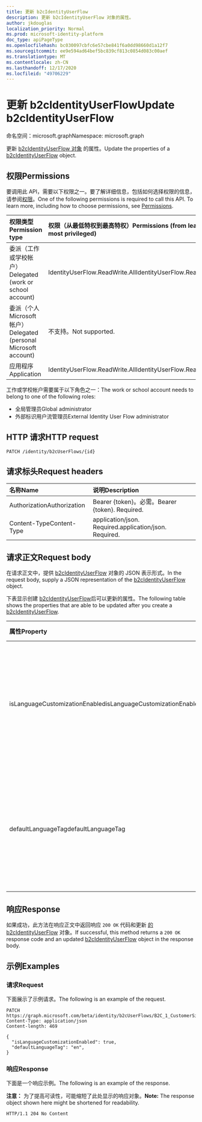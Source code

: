 ```yaml
---
title: 更新 b2cIdentityUserFlow
description: 更新 b2cIdentityUserFlow 对象的属性。
author: jkdouglas
localization_priority: Normal
ms.prod: microsoft-identity-platform
doc_type: apiPageType
ms.openlocfilehash: bc030097cbfc6e57cbe841f6a0dd98660d1a12f7
ms.sourcegitcommit: ee9e594ad64bef5bc839cf813c0854d083c00aef
ms.translationtype: MT
ms.contentlocale: zh-CN
ms.lasthandoff: 12/17/2020
ms.locfileid: "49706229"
---
```

# <a name="update-b2cidentityuserflow"></a><span data-ttu-id="dbff5-103">更新 b2cIdentityUserFlow</span><span class="sxs-lookup"><span data-stu-id="dbff5-103">Update b2cIdentityUserFlow</span></span>

<span data-ttu-id="dbff5-104">命名空间：microsoft.graph</span><span class="sxs-lookup"><span data-stu-id="dbff5-104">Namespace: microsoft.graph</span></span>

<span data-ttu-id="dbff5-105">更新 [b2cIdentityUserFlow 对象](../resources/b2cidentityuserflow.md) 的属性。</span><span class="sxs-lookup"><span data-stu-id="dbff5-105">Update the properties of a [b2cIdentityUserFlow](../resources/b2cidentityuserflow.md) object.</span></span>

## <a name="permissions"></a><span data-ttu-id="dbff5-106">权限</span><span class="sxs-lookup"><span data-stu-id="dbff5-106">Permissions</span></span>

<span data-ttu-id="dbff5-p101">要调用此 API，需要以下权限之一。要了解详细信息，包括如何选择权限的信息，请参阅[权限](/graph/permissions-reference)。</span><span class="sxs-lookup"><span data-stu-id="dbff5-p101">One of the following permissions is required to call this API. To learn more, including how to choose permissions, see [Permissions](/graph/permissions-reference).</span></span>

|<span data-ttu-id="dbff5-109">权限类型</span><span class="sxs-lookup"><span data-stu-id="dbff5-109">Permission type</span></span>      | <span data-ttu-id="dbff5-110">权限（从最低特权到最高特权）</span><span class="sxs-lookup"><span data-stu-id="dbff5-110">Permissions (from least to most privileged)</span></span>              |
|:--------------------|:---------------------------------------------------------|
|<span data-ttu-id="dbff5-111">委派（工作或学校帐户）</span><span class="sxs-lookup"><span data-stu-id="dbff5-111">Delegated (work or school account)</span></span>|<span data-ttu-id="dbff5-112">IdentityUserFlow.ReadWrite.All</span><span class="sxs-lookup"><span data-stu-id="dbff5-112">IdentityUserFlow.ReadWrite.All</span></span>|
|<span data-ttu-id="dbff5-113">委派（个人 Microsoft 帐户）</span><span class="sxs-lookup"><span data-stu-id="dbff5-113">Delegated (personal Microsoft account)</span></span>| <span data-ttu-id="dbff5-114">不支持。</span><span class="sxs-lookup"><span data-stu-id="dbff5-114">Not supported.</span></span>|
|<span data-ttu-id="dbff5-115">应用程序</span><span class="sxs-lookup"><span data-stu-id="dbff5-115">Application</span></span>|<span data-ttu-id="dbff5-116">IdentityUserFlow.ReadWrite.All</span><span class="sxs-lookup"><span data-stu-id="dbff5-116">IdentityUserFlow.ReadWrite.All</span></span>|

<span data-ttu-id="dbff5-117">工作或学校帐户需要属于以下角色之一：</span><span class="sxs-lookup"><span data-stu-id="dbff5-117">The work or school account needs to belong to one of the following roles:</span></span>

* <span data-ttu-id="dbff5-118">全局管理员</span><span class="sxs-lookup"><span data-stu-id="dbff5-118">Global administrator</span></span>
* <span data-ttu-id="dbff5-119">外部标识用户流管理员</span><span class="sxs-lookup"><span data-stu-id="dbff5-119">External Identity User Flow administrator</span></span>

## <a name="http-request"></a><span data-ttu-id="dbff5-120">HTTP 请求</span><span class="sxs-lookup"><span data-stu-id="dbff5-120">HTTP request</span></span>

<!-- {
  "blockType": "ignored"
}
-->

``` http
PATCH /identity/b2cUserFlows/{id}
```

## <a name="request-headers"></a><span data-ttu-id="dbff5-121">请求标头</span><span class="sxs-lookup"><span data-stu-id="dbff5-121">Request headers</span></span>

|<span data-ttu-id="dbff5-122">名称</span><span class="sxs-lookup"><span data-stu-id="dbff5-122">Name</span></span>|<span data-ttu-id="dbff5-123">说明</span><span class="sxs-lookup"><span data-stu-id="dbff5-123">Description</span></span>|
|:---|:---|
|<span data-ttu-id="dbff5-124">Authorization</span><span class="sxs-lookup"><span data-stu-id="dbff5-124">Authorization</span></span>|<span data-ttu-id="dbff5-p102">Bearer {token}。必需。</span><span class="sxs-lookup"><span data-stu-id="dbff5-p102">Bearer {token}. Required.</span></span>|
|<span data-ttu-id="dbff5-127">Content-Type</span><span class="sxs-lookup"><span data-stu-id="dbff5-127">Content-Type</span></span>|<span data-ttu-id="dbff5-p103">application/json. Required.</span><span class="sxs-lookup"><span data-stu-id="dbff5-p103">application/json. Required.</span></span>|

## <a name="request-body"></a><span data-ttu-id="dbff5-130">请求正文</span><span class="sxs-lookup"><span data-stu-id="dbff5-130">Request body</span></span>

<span data-ttu-id="dbff5-131">在请求正文中，提供 [b2cIdentityUserFlow](../resources/b2cidentityuserflow.md) 对象的 JSON 表示形式。</span><span class="sxs-lookup"><span data-stu-id="dbff5-131">In the request body, supply a JSON representation of the [b2cIdentityUserFlow](../resources/b2cidentityuserflow.md) object.</span></span>

<span data-ttu-id="dbff5-132">下表显示创建 [b2cIdentityUserFlow](../resources/b2cidentityuserflow.md)后可以更新的属性。</span><span class="sxs-lookup"><span data-stu-id="dbff5-132">The following table shows the properties that are able to be updated after you create a [b2cIdentityUserFlow](../resources/b2cidentityuserflow.md).</span></span>

|<span data-ttu-id="dbff5-133">属性</span><span class="sxs-lookup"><span data-stu-id="dbff5-133">Property</span></span>|<span data-ttu-id="dbff5-134">类型</span><span class="sxs-lookup"><span data-stu-id="dbff5-134">Type</span></span>|<span data-ttu-id="dbff5-135">说明</span><span class="sxs-lookup"><span data-stu-id="dbff5-135">Description</span></span>|
|:---|:---|:---|
|<span data-ttu-id="dbff5-136">isLanguageCustomizationEnabled</span><span class="sxs-lookup"><span data-stu-id="dbff5-136">isLanguageCustomizationEnabled</span></span>|<span data-ttu-id="dbff5-137">布尔</span><span class="sxs-lookup"><span data-stu-id="dbff5-137">Boolean</span></span>|<span data-ttu-id="dbff5-138">该属性确定是否在 B2C 用户流中启用语言自定义。</span><span class="sxs-lookup"><span data-stu-id="dbff5-138">The property that determines whether language customization is enabled within the B2C user flow.</span></span> <span data-ttu-id="dbff5-139">默认情况下，不会为 B2C 用户流启用语言自定义。</span><span class="sxs-lookup"><span data-stu-id="dbff5-139">Language customization is not enabled by default for B2C user flows.</span></span>|
|<span data-ttu-id="dbff5-140">defaultLanguageTag</span><span class="sxs-lookup"><span data-stu-id="dbff5-140">defaultLanguageTag</span></span>|<span data-ttu-id="dbff5-141">字符串</span><span class="sxs-lookup"><span data-stu-id="dbff5-141">String</span></span>|<span data-ttu-id="dbff5-142">指示在请求中未指定标记时所使用的 b2cIdentityUserFlow `ui_locale` 的默认语言。</span><span class="sxs-lookup"><span data-stu-id="dbff5-142">Indicates the default language of the b2cIdentityUserFlow that is used when no `ui_locale` tag is specified in the request.</span></span> <span data-ttu-id="dbff5-143">此字段符合[RFC 5646。](https://tools.ietf.org/html/rfc5646)</span><span class="sxs-lookup"><span data-stu-id="dbff5-143">This field is [RFC 5646](https://tools.ietf.org/html/rfc5646) compliant.</span></span>|

## <a name="response"></a><span data-ttu-id="dbff5-144">响应</span><span class="sxs-lookup"><span data-stu-id="dbff5-144">Response</span></span>

<span data-ttu-id="dbff5-145">如果成功，此方法在响应正文中返回响应 `200 OK` 代码和更新 [的 b2cIdentityUserFlow](../resources/b2cidentityuserflow.md) 对象。</span><span class="sxs-lookup"><span data-stu-id="dbff5-145">If successful, this method returns a `200 OK` response code and an updated [b2cIdentityUserFlow](../resources/b2cidentityuserflow.md) object in the response body.</span></span>

## <a name="examples"></a><span data-ttu-id="dbff5-146">示例</span><span class="sxs-lookup"><span data-stu-id="dbff5-146">Examples</span></span>

### <a name="request"></a><span data-ttu-id="dbff5-147">请求</span><span class="sxs-lookup"><span data-stu-id="dbff5-147">Request</span></span>

<span data-ttu-id="dbff5-148">下面展示了示例请求。</span><span class="sxs-lookup"><span data-stu-id="dbff5-148">The following is an example of the request.</span></span>

<!-- {
  "blockType": "request",
  "name": "update_b2cidentityuserflow"
}
-->

``` http
PATCH https://graph.microsoft.com/beta/identity/b2cUserFlows/B2C_1_CustomerSignUp
Content-Type: application/json
Content-length: 469

{
  "isLanguageCustomizationEnabled": true,
  "defaultLanguageTag": "en",
}
```

### <a name="response"></a><span data-ttu-id="dbff5-149">响应</span><span class="sxs-lookup"><span data-stu-id="dbff5-149">Response</span></span>

<span data-ttu-id="dbff5-150">下面是一个响应示例。</span><span class="sxs-lookup"><span data-stu-id="dbff5-150">The following is an example of the response.</span></span>

<span data-ttu-id="dbff5-151">**注意：** 为了提高可读性，可能缩短了此处显示的响应对象。</span><span class="sxs-lookup"><span data-stu-id="dbff5-151">**Note:** The response object shown here might be shortened for readability.</span></span>
<!-- {
  "blockType": "response",
  "truncated": true,
}
-->

``` http
HTTP/1.1 204 No Content
```

<!-- {
  "type": "#page.annotation",
  "description": "Create b2CUserFlow",
  "keywords": "",
  "section": "documentation",
  "tocPath": "",
  "suppressions": [
    "Error: update_b2cidentityuserflow/userFlowTypeVersion:\r\n      Expected type Single but actual was Int64. Property: userFlowTypeVersion, actual value: '1'",
    "Error: update_b2cidentityuserflow/userFlowTypeVersion:\r\n    Expected type Single but actual was Int64. Property: userFlowTypeVersion, actual value: '1'"
  ]
}-->
